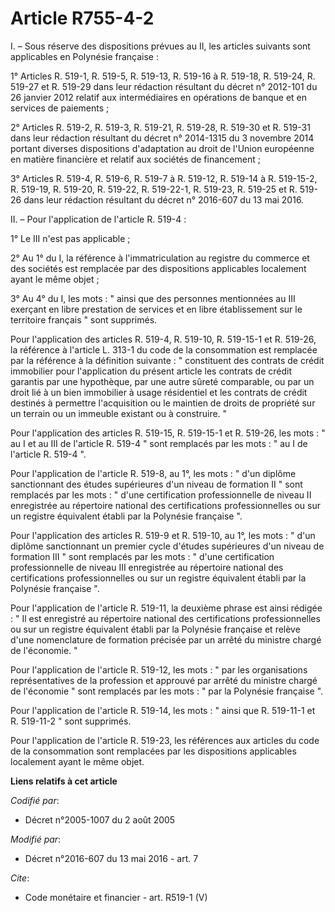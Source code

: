 # Article R755-4-2

I. – Sous réserve des dispositions prévues au II, les articles suivants sont applicables en Polynésie française : 

1° Articles R. 519-1, R. 519-5, R. 519-13, R. 519-16 à R. 519-18, R. 519-24, R. 519-27 et R. 519-29 dans leur rédaction
résultant du décret n° 2012-101 du 26 janvier 2012 relatif aux intermédiaires en opérations de banque et en services de
paiements ; 

2° Articles R. 519-2, R. 519-3, R. 519-21, R. 519-28, R. 519-30 et R. 519-31 dans leur rédaction résultant du décret n°
2014-1315 du 3 novembre 2014 portant diverses dispositions d'adaptation au droit de l'Union européenne en matière financière
et relatif aux sociétés de financement ; 

3° Articles R. 519-4, R. 519-6, R. 519-7 à R. 519-12, R. 519-14 à R. 519-15-2, R. 519-19, R. 519-20, R. 519-22, R. 519-22-1,
R. 519-23, R. 519-25 et R. 519-26 dans leur rédaction résultant du décret n° 2016-607 du 13 mai 2016. 

II. – Pour l'application de l'article R. 519-4 : 

1° Le III n'est pas applicable ; 

2° Au 1° du I, la référence à l'immatriculation au registre du commerce et des sociétés est remplacée par des dispositions
applicables localement ayant le même objet ; 

3° Au 4° du I, les mots : " ainsi que des personnes mentionnées au III exerçant en libre prestation de services et en libre
établissement sur le territoire français " sont supprimés. 

Pour l'application des articles R. 519-4, R. 519-10, R. 519-15-1 et R. 519-26, la référence à l'article L. 313-1 du code de
la consommation est remplacée par la référence à la définition suivante : " constituent des contrats de crédit immobilier
pour l'application du présent article les contrats de crédit garantis par une hypothèque, par une autre sûreté comparable, ou
par un droit lié à un bien immobilier à usage résidentiel et les contrats de crédit destinés à permettre l'acquisition ou le
maintien de droits de propriété sur un terrain ou un immeuble existant ou à construire. " 

Pour l'application des articles R. 519-15, R. 519-15-1 et R. 519-26, les mots : " au I et au III de l'article R. 519-4 " sont
remplacés par les mots : " au I de l'article R. 519-4 ". 

Pour l'application de l'article R. 519-8, au 1°, les mots : " d'un diplôme sanctionnant des études supérieures d'un niveau de
formation II " sont remplacés par les mots : " d'une certification professionnelle de niveau II enregistrée au répertoire
national des certifications professionnelles ou sur un registre équivalent établi par la Polynésie française ". 

Pour l'application des articles R. 519-9 et R. 519-10, au 1°, les mots : " d'un diplôme sanctionnant un premier cycle
d'études supérieures d'un niveau de formation III " sont remplacés par les mots : " d'une certification professionnelle de
niveau III enregistrée au répertoire national des certifications professionnelles ou sur un registre équivalent établi par la
Polynésie française ". 

Pour l'application de l'article R. 519-11, la deuxième phrase est ainsi rédigée : " Il est enregistré au répertoire national
des certifications professionnelles ou sur un registre équivalent établi par la Polynésie française et relève d'une
nomenclature de formation précisée par un arrêté du ministre chargé de l'économie. " 

Pour l'application de l'article R. 519-12, les mots : " par les organisations représentatives de la profession et approuvé
par arrêté du ministre chargé de l'économie " sont remplacés par les mots : " par la Polynésie française ". 

Pour l'application de l'article R. 519-14, les mots : " ainsi que R. 519-11-1 et R. 519-11-2 " sont supprimés. 

Pour l'application de l'article R. 519-23, les références aux articles du code de la consommation sont remplacées par les
dispositions applicables localement ayant le même objet.

**Liens relatifs à cet article**

_Codifié par_:

  - Décret n°2005-1007 du 2 août 2005

_Modifié par_:

  - Décret n°2016-607 du 13 mai 2016 - art. 7

_Cite_:

  - Code monétaire et financier - art. R519-1 (V)
